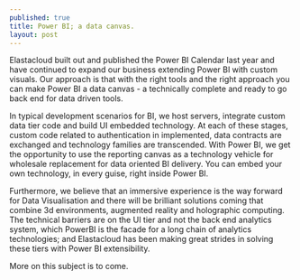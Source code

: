 ```yaml
---
published: true
title: Power BI; a data canvas.
layout: post
---
```

Elastacloud built out and published the Power BI Calendar last year and have continued to expand our business extending Power BI with custom visuals. Our approach is that with the right tools and the right approach you can make Power BI a data canvas - a technically complete and ready to go back end for data driven tools. 

In typical development scenarios for BI, we host servers, integrate custom data tier code and build UI embedded technology. At each of these stages, custom code related to authentication in implemented, data contracts are exchanged and technology families are transcended. With Power BI, we get the opportunity to use the reporting canvas as a technology vehicle for wholesale replacement for data oriented BI delivery. You can embed your own technology, in every guise, right inside Power BI.

Furthermore, we believe that an immersive experience is the way forward for Data Visualisation and there will be brilliant solutions coming that combine 3d environments, augmented reality and holographic computing. The technical barriers are on the UI tier and not the back end analytics system, which PowerBI is the facade for a long chain of analytics technologies; and Elastacloud has been making great strides in solving these tiers with Power BI extensibility.

More on this subject is to come.